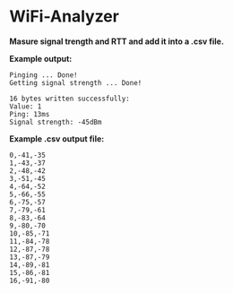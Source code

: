 # WiFi-Analyzer
**Masure signal trength and RTT and add it into a .csv file.**

**Example output:**
```Value: 1
Pinging ... Done!
Getting signal strength ... Done!

16 bytes written successfully:
Value: 1
Ping: 13ms
Signal strength: -45dBm
```

**Example .csv output file:**
```
0,-41,-35
1,-43,-37
2,-48,-42
3,-51,-45
4,-64,-52
5,-66,-55
6,-75,-57
7,-79,-61
8,-83,-64
9,-80,-70
10,-85,-71
11,-84,-78
12,-87,-78
13,-87,-79
14,-89,-81
15,-86,-81
16,-91,-80
```
